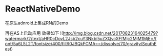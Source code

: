 # ReactNativeDemo
在原生adnroid上集成RN的Demo

再在AS上启动应用 效果如下
!(http://img.blog.csdn.net/20170823164025479?watermark/2/text/aHR0cDovL2Jsb2cuY3Nkbi5uZXQvcXFfMjc2MjM1MjE=/font/5a6L5L2T/fontsize/400/fill/I0JBQkFCMA==/dissolve/70/gravity/SouthEast)
